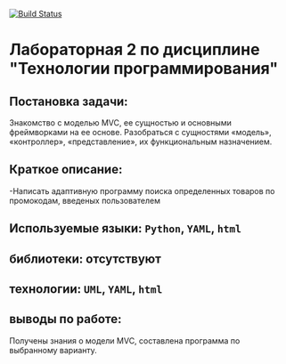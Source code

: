 [![Build Status](https://app.travis-ci.com/kpdvstu/PTLab2.svg?branch=master)](https://app.travis-ci.com/kpdvstu/PTLab2)
# Лабораторная 2 по дисциплине "Технологии программирования"
## Постановка задачи:
Знакомство c моделью MVC, ее сущностью и основными фреймворками на ее основе.
Разобраться с сущностями «модель», «контроллер», «представление», их функциональным назначением.
## Краткое описание:
-Написать адаптивную программу поиска определенных товаров по промокодам, введеных пользователем
## Используемые языки: `Python`, `YAML`, `html`
## библиотеки: отсутствуют
## технологии: `UML`, `YAML`, `html`
## выводы по работе:
Получены знания о модели MVC, составлена программа по выбранному варианту.
